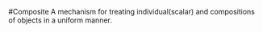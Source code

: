 #Composite
A mechanism for treating individual(scalar) and compositions of objects in a uniform manner.
